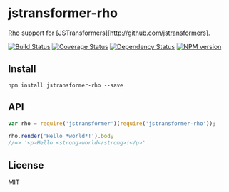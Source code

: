 # jstransformer-rho

[Rho](https://github.com/inca/rho) support for [JSTransformers][http://github.com/jstransformers].

[![Build Status](https://img.shields.io/travis/jstransformers/jstransformer-rho/master.svg)](https://travis-ci.org/jstransformers/jstransformer-rho)
[![Coverage Status](https://img.shields.io/coveralls/jstransformers/jstransformer-rho/master.svg)](https://coveralls.io/r/jstransformers/jstransformer-rho?branch=master)
[![Dependency Status](https://img.shields.io/david/jstransformers/jstransformer-rho/master.svg)](http://david-dm.org/jstransformers/jstransformer-rho)
[![NPM version](https://img.shields.io/npm/v/jstransformer-rho.svg)](https://www.npmjs.org/package/jstransformer-rho)

## Install

    npm install jstransformer-rho --save

## API

```js
var rho = require('jstransformer')(require('jstransformer-rho'));

rho.render('Hello *world*!').body
//=> '<p>Hello <strong>world</strong>!</p>'
```

## License

MIT
